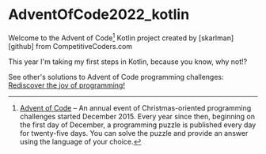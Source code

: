 # AdventOfCode2022_kotlin

Welcome to the Advent of Code[^aoc] Kotlin project created by [skarlman][github] from CompetitiveCoders.com

This year I'm taking my first steps in Kotlin, because you know, why not!?


[^aoc]:
    [Advent of Code][aoc] – An annual event of Christmas-oriented programming challenges started December 2015.
    Every year since then, beginning on the first day of December, a programming puzzle is published every day for twenty-five days.
    You can solve the puzzle and provide an answer using the language of your choice.


[aoc]: https://adventofcode.com

See other's solutions to Advent of Code programming challenges: [Rediscover the joy of programming!](https://www.competitivecoders.com)